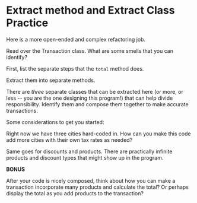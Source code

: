 # Extract method and Extract Class Practice

Here is a more open-ended and complex refactoring job. 

Read over the Transaction class. What are some smells that you can identify? 

First, list the separate steps that the `total` method does. 

Extract them into separate methods. 

There are *three* separate classes that can be extracted here (or more, or less -- you are the one designing this program!) that can help divide responsibility. Identify them and compose them together to make accurate transactions. 

Some considerations to get you started: 

Right now we have three cities hard-coded in. How can you make this code add more cities with their own tax rates as needed? 

Same goes for discounts and products. There are practically infinite products and discount types that might show up in the program.

**BONUS**

After your code is nicely composed, think about how you can make a transaction incorporate many products and calculate the total? Or perhaps display the total as you add products to the transaction? 